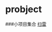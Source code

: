 # probject
  ###小项目集合
[扫雷](https://github.com/LTM-PROTO/probject/blob/master/%E6%89%AB%E9%9B%B7/index.html)<br>
